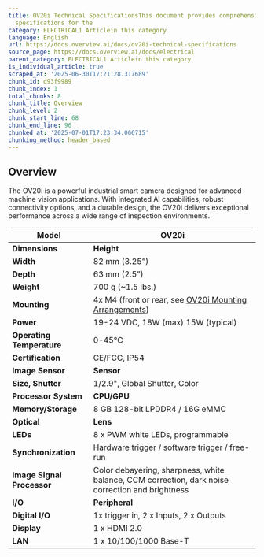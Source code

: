 ```yaml
---
title: OV20i Technical SpecificationsThis document provides comprehensive technical
  specifications for the
category: ELECTRICAL1 Articlein this category
language: English
url: https://docs.overview.ai/docs/ov20i-technical-specifications
source_page: https://docs.overview.ai/docs/electrical
parent_category: ELECTRICAL1 Articlein this category
is_individual_article: true
scraped_at: '2025-06-30T17:21:28.317689'
chunk_id: d93f9989
chunk_index: 1
total_chunks: 8
chunk_title: Overview
chunk_level: 2
chunk_start_line: 68
chunk_end_line: 96
chunked_at: '2025-07-01T17:23:34.066715'
chunking_method: header_based
---
```


## Overview

The OV20i is a powerful industrial smart camera designed for advanced machine vision applications. With integrated AI capabilities, robust connectivity options, and a durable design, the OV20i delivers exceptional performance across a wide range of inspection environments.  


**Model**| **OV20i**  
---|---  
**Dimensions**| **Height**|  123 mm \(4.85”\)  
**Width**|  82 mm \(3.25”\)  
**Depth**|  63 mm \(2.5”\)  
**Weight**|  700 g \(~1.5 lbs.\)  
**Mounting**|  4x M4 \(front or rear, see [OV20i Mounting Arrangements](/docs/mounting-and-mechanical#ov20i-mounting-arrangements)\)  
**Power**|  19-24 VDC, 18W \(max\) 15W \(typical\)  
**Operating Temperature**|  0-45°C  
**Certification**|  CE/FCC, IP54  
**Image Sensor**| **Sensor**|  SONY MX296, 1.6MP@60fps  
**Size, Shutter**|  1/2.9", Global Shutter, Color  
**Processor System**| **CPU/GPU**|  NVIDIA Xavier NX6-core NVIDIA Carmel ARM® v8.2 64-bit CPU 6MB L2 + 4MB l3 \(Max. operating frequency: 1.9GHz\)GPU: 384-core NVIDIA Volta GPU with 48 Tensor  
**Memory/Storage**|  8 GB 128-bit LPDDR4 / 16G eMMC  
**Optical**| **Lens**|  Standard: 12mm variable focal length \(see [Calculating the Mounting Distance and Lens Size](/docs/mounting-and-mechanical#calculating-the-mounting-distance-and-lens-size) for Field of View \(FoV\)\)Also available: 6mm, 8mm, 16mm, 25mm  
**LEDs**|  8 x PWM white LEDs, programmable  
**Synchronization**|  Hardware trigger / software trigger / free-run  
**Image Signal Processor**|  Color debayering, sharpness, white balance, CCM correction, dark noise correction and brightness  
**I/O**| **Peripheral**|  1 x USB 3.0 Type C, 1 x RS485  
**Digital I/O**|  1x trigger in, 2 x Inputs, 2 x Outputs  
**Display**|  1 x HDMI 2.0  
**LAN**|  1 x 10/100/1000 Base-T  
  